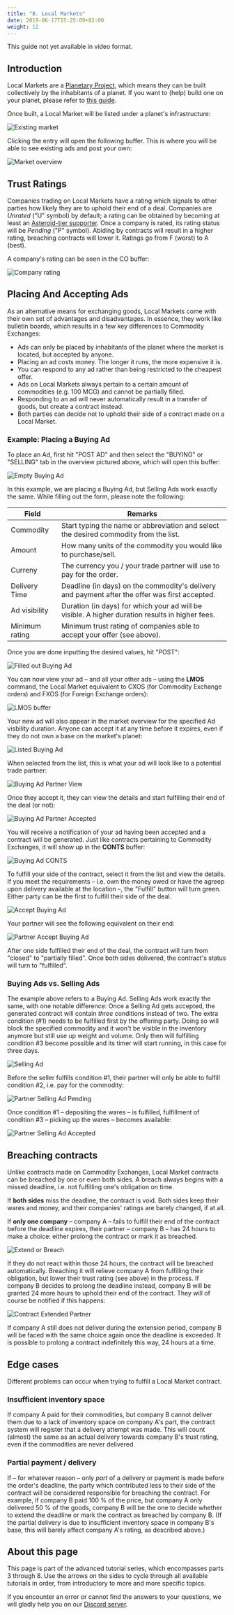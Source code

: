 ```yaml
---
title: "8. Local Markets"
date: 2019-06-17T15:25:09+02:00
weight: 12
---
```


This guide not yet available in video format.

## Introduction

Local Markets are a [Planetary Project](../planetary-projects), which means they can be built collectively by the inhabitants of a planet. If you want to (help) build one on your planet, please refer to [this guide](../planetary-projects/#building-a-planetary-project).

Once built, a Local Market will be listed under a planet's infrastructure:

![Existing market](existing-market.png)

Clicking the entry will open the following buffer. This is where you will be able to see existing ads and post your own:

![Market overview](market-overview.png)

## Trust Ratings

Companies trading on Local Markets have a rating which signals to other parties how likely they are to uphold their end of a deal. Companies are *Unrated* ("U" symbol) by default; a rating can be obtained by becoming at least an [Asteroid-tier supporter](https://hub.prosperousuniverse.com/license/purchase). Once a company is rated, its rating status will be *Pending* ("P" symbol). Abiding by contracts will result in a higher rating, breaching contracts will lower it. Ratings go from F (worst) to A (best).

A company's rating can be seen in the CO buffer:

![Company rating](company-rating.png)

## Placing And Accepting Ads

As an alternative means for exchanging goods, Local Markets come with their own set of advantages and disadvantages. In essence, they work like bulletin boards, which results in a few key differences to Commodity Exchanges:  

* Ads can only be placed by inhabitants of the planet where the market is located, but accepted by anyone.  
* Placing an ad costs money. The longer it runs, the more expensive it is.  
* You can respond to any ad rather than being restricted to the cheapest offer.  
* Ads on Local Markets always pertain to a certain amount of commodities (e.g. 100 MCG) and cannot be partially filled.  
* Responding to an ad will never automatically result in a transfer of goods, but create a contract instead.  
* Both parties can decide not to uphold their side of a contract made on a Local Market.  

### Example: Placing a Buying Ad

To place an Ad, first hit "POST AD" and then select the "BUYING" or "SELLING" tab in the overview pictured above, which will open this buffer:

![Empty Buying Ad](buying-ad-empty.png)

In this example, we are placing a Buying Ad, but Selling Ads work exactly the same. While filling out the form, please note the following:

| Field				| Remarks 																							|
|-------------------|---------------------------------------------------------------------------------------------------|
| Commodity	   		| Start typing the name or abbreviation and select the desired commodity from the list. 			|
| Amount	   		| How many units of the commodity you would like to purchase/sell.									|
| Curreny	   		| The currency you / your trade partner will use to pay for the order.	   							|
| Delivery Time		| Deadline (in days) on the commodity's delivery and payment after the offer was first accepted.	|
| Ad visibility		| Duration (in days) for which your ad will be visible. A higher duration results in higher fees.	|
| Minimum rating	| Minimum trust rating of companies able to accept your offer (see above).							|

Once you are done inputting the desired values, hit "POST":

![Filled out Buying Ad](buying-ad-filled-out.png)

You can now view your ad – and all your other ads – using the **LMOS** command, the Local Market equivalent to CXOS (for Commodity Exchange orders) and FXOS (for Foreign Exchange orders):

![LMOS buffer](buying-ad-lmos.png)

Your new ad will also appear in the market overview for the specified Ad visbility duration. Anyone can accept it at any time before it expires, even if they do not own a base on the market's planet:

![Listed Buying Ad](buying-ad-listed.png)

When selected from the list, this is what your ad will look like to a potential trade partner:

![Buying Ad Partner View](buying-ad-partner-view.png)

Once they accept it, they can view the details and start fulfilling their end of the deal (or not):

![Buying Ad Partner Accepted](buying-ad-partner-accepted.png)

You will receive a notification of your ad having been accepted and a contract will be generated. Just like contracts pertaining to Commodity Exchanges, it will show up in the **CONTS** buffer:

![Buying Ad CONTS](buying-ad-conts.png)

To fulfill your side of the contract, select it from the list and view the details. If you meet the requirements – i.e. own the money owed or have the agreep upon delivery available at the location –, the "Fulfill" button will turn green. Either party can be the first to fulfill their side of the deal.

![Accept Buying Ad](buying-ad-accept.png)

Your partner will see the following equivalent on their end:

![Partner Accept Buying Ad](buying-ad-partner-accept.png)

After one side fulfilled their end of the deal, the contract will turn from "closed" to "partially filled". Once both sides delivered, the contract's status will turn to "fulfilled".

### Buying Ads vs. Selling Ads

The example above refers to a Buying Ad. Selling Ads work exactly the same, with one notable difference: Once a Selling Ad gets accepted, the generated contract will contain *three* conditions instead of two. The extra condition (#1) needs to be fulfilled first by the offering party. Doing so will block the specified commodity and it won't be visible in the inventory anymore but still use up weight and volume. Only then will fulfilling condition #3 become possible and its timer will start running, in this case for three days.

![Selling Ad](selling-ad.png)

Before the seller fulfills condition #1, their partner will only be able to fulfill condition #2, i.e. pay for the commodity:

![Partner Selling Ad Pending](selling-ad-partner-pending.png)

Once condition #1 – depositing the wares – is fulfilled, fulfillment of condition #3 – picking up the wares – becomes available:

![Partner Selling Ad Accepted](selling-ad-partner-accepted.png)

## Breaching contracts

Unlike contracts made on Commodity Exchanges, Local Market contracts can be breached by one or even both sides. A breach always begins with a missed deadline, i.e. not fulfilling one's obligation on time.

If **both sides** miss the deadline, the contract is void. Both sides keep their wares and money, and their companies' ratings are barely changed, if at all.

If **only one company** – company A – fails to fulfill their end of the contract before the deadline expires, their partner – company B – has 24 hours to make a choice: either prolong the contract or mark it as breached.

![Extend or Breach](extend-or-breach.png)

If they do not react within those 24 hours, the contract will be breached automatically. Breaching it will relieve company A from fulfilling their obligation, but lower their trust rating (see above) in the process. If company B decides to prolong the deadline instead, company B will be granted 24 more hours to uphold their end of the contract. They will of course be notified if this happens:

![Contract Extended Partner](contract-extended-partner.png)

If company A still does not deliver during the extension period, company B will be faced with the same choice again once the deadline is exceeded. It is possible to prolong a contract indefinitely this way, 24 hours at a time.

## Edge cases

Different problems can occur when trying to fulfill a Local Market contract.

### Insufficient inventory space

If company A paid for their commodities, but company B cannot deliver them due to a lack of inventory space on company A's part, the contract system will register that a delivery attempt was made. This will count (almost) the same as an actual delivery towards company B's trust rating, even if the commodities are never delivered.

### Partial payment / delivery

If – for whatever reason – only *part* of a delivery or payment is made before the order's deadline, the party which contributed less to their side of the contract will be considered responsible for breaching the contract. For example, if company B paid 100 % of the price, but company A only delivered 50 % of the goods, company B will be the one to decide whether to extend the deadline or mark the contract as breached by company B. (If the partial delivery is due to insufficient inventory space in company B's base, this will barely affect company A's rating, as described above.)

## About this page

This page is part of the advanced tutorial series, which encompasses parts 3 through 8. Use the arrows on the sides to cycle through all available tutorials in order, from introductory to more and more specific topics.

If you encounter an error or cannot find the answers to your questions, we will gladly help you on our [Discord server](https://discordapp.com/invite/G7gj7PT).
